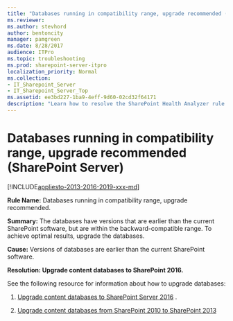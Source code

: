 ```yaml
---
title: "Databases running in compatibility range, upgrade recommended (SharePoint Server)"
ms.reviewer: 
ms.author: stevhord
author: bentoncity
manager: pamgreen
ms.date: 8/28/2017
audience: ITPro
ms.topic: troubleshooting
ms.prod: sharepoint-server-itpro
localization_priority: Normal
ms.collection:
- IT_Sharepoint_Server
- IT_Sharepoint_Server_Top
ms.assetid: ee3bd227-1ba9-4eff-9d60-02cd32f64171
description: "Learn how to resolve the SharePoint Health Analyzer rule: Databases running in compatibility range, upgrade recommended, for SharePoint Server."
---
```


# Databases running in compatibility range, upgrade recommended (SharePoint Server)

[!INCLUDE[appliesto-2013-2016-2019-xxx-md](../includes/appliesto-2013-2016-2019-xxx-md.md)]
  
 **Rule Name:** Databases running in compatibility range, upgrade recommended. 
  
 **Summary:** The databases have versions that are earlier than the current SharePoint software, but are within the backward-compatible range. To achieve optimal results, upgrade the databases. 
  
 **Cause:** Versions of databases are earlier than the current SharePoint software. 
  
 **Resolution: Upgrade content databases to SharePoint 2016.**
  
See the following resource for information about how to upgrade databases: 
  
1. [Upgrade content databases to SharePoint Server 2016](../upgrade-and-update/upgrade-content-databases.md) . 
    
2. [Upgrade content databases from SharePoint 2010 to SharePoint 2013](../upgrade-and-update/upgrade-content-databases-from-sharepoint-2010-to-sharepoint-2013.md)
    

